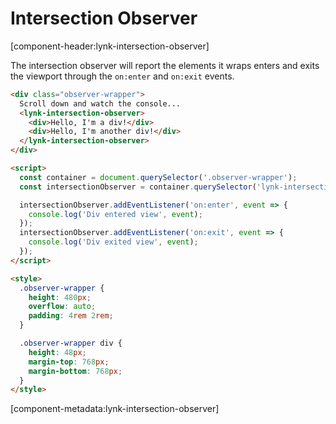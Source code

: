 # Intersection Observer

[component-header:lynk-intersection-observer]

The intersection observer will report the elements it wraps enters and exits the viewport through the `on:enter` and `on:exit` events.

```html preview
<div class="observer-wrapper">
  Scroll down and watch the console...
  <lynk-intersection-observer>
    <div>Hello, I'm a div!</div>
    <div>Hello, I'm another div!</div>
  </lynk-intersection-observer>
</div>

<script>
  const container = document.querySelector('.observer-wrapper');
  const intersectionObserver = container.querySelector('lynk-intersection-observer');

  intersectionObserver.addEventListener('on:enter', event => {
    console.log('Div entered view', event);
  });
  intersectionObserver.addEventListener('on:exit', event => {
    console.log('Div exited view', event);
  });
</script>

<style>
  .observer-wrapper {
    height: 480px;
    overflow: auto;
    padding: 4rem 2rem;
  }

  .observer-wrapper div {
    height: 48px;
    margin-top: 768px;
    margin-bottom: 768px;
  }
</style>
```

[component-metadata:lynk-intersection-observer]
